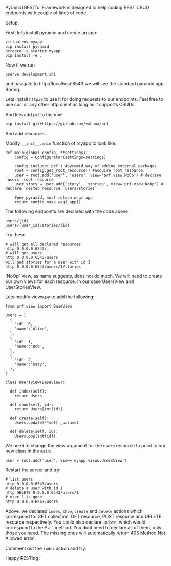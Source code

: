 Pyramid RESTful Framework is designed to help coding REST CRUD endpoints with couple of lines of code.

Setup.

First, lets install pyramid and create an app:

```
virtualenv myapp
pip install pyramid
pcreate -s starter myapp
pip install -e .
```

Now if we run 
```
pserve development.ini
``` 

and navigate to http://localhost:6543 we will see the standard pyramid app. Boring.

Lets install `httpie` to use it for doing requests to our endpoints. Feel free to use curl or any other http client as long as it supports CRUDs.

And lets add prf to the mix!

```
pip install git+https://github.com/vahana/prf
```

And add resources.

Modify `__init__.main` function of myapp to look like:

```
def main(global_config, **settings):
    config = Configurator(settings=settings)

    config.include('prf') #pyramid way of adding external packages.
    root = config.get_root_resource() #acquire root resource.
    user = root.add('user', 'users', view='prf.view.NoOp') # declare `users` root resource
    user_story = user.add('story', 'stories', view='prf.view.NoOp') # declare `nested resource `users/stories`

    #per pyramid, must return wsgi app
    return config.make_wsgi_app()
 ```
 
The following endpoints are declared with the code above:

```
users/{id}
users/{user_id}/stories/{id}
```

Try these:

```
# will get all declared resources
http 0.0.0.0:6543/_
# will get users
http 0.0.0.0:6543/users
will get stories for a user with id 1
http 0.0.0.0:6543/users/1/stories
```

'NoOp' view, as name suggests, does not do much. We will need to create our own views for each resource.
In our case UsersView and UserStoriesView.

Lets modify views.py to add the following:

```
from prf.view import BaseView

Users = [
  {
    'id': 0,
    'name':'Alice',
  },
  {
    'id': 1,
    'name':'Bob',
  },
  {
    'id': 2,
    'name':'Katy',
  },
]

class UsersView(BaseView):

  def index(self):
    return Users

  def show(self, id):
    return Users[int(id)]

  def create(self):
    Users.update(**self._params)

  def delete(self, id):
    Users.pop(int(id))

```

We need to change the view argument for the `users` resource to point to our new class in the `main`:
```
user = root.add('user', view='myapp.views.UsersView')
```

Restart the server and try:
```
# list users
http 0.0.0.0:6543/users
# delete a user with id 1
http DELETE 0.0.0.0:6543/users/1
# user 1 is gone
http 0.0.0.0:6543/users
```

Above, we declared `index`, `show`, `create` and `delete` actions which correspond to: GET collection, GET resource, POST resource and DELETE resource respectively. You could also declare `update`, which would correspond to the PUT method. You dont need to declare all of them, only those you need. The missing ones will automatically return 405 Method Not Allowed error.

Comment out the `index` action and try.

Happy RESTing !

